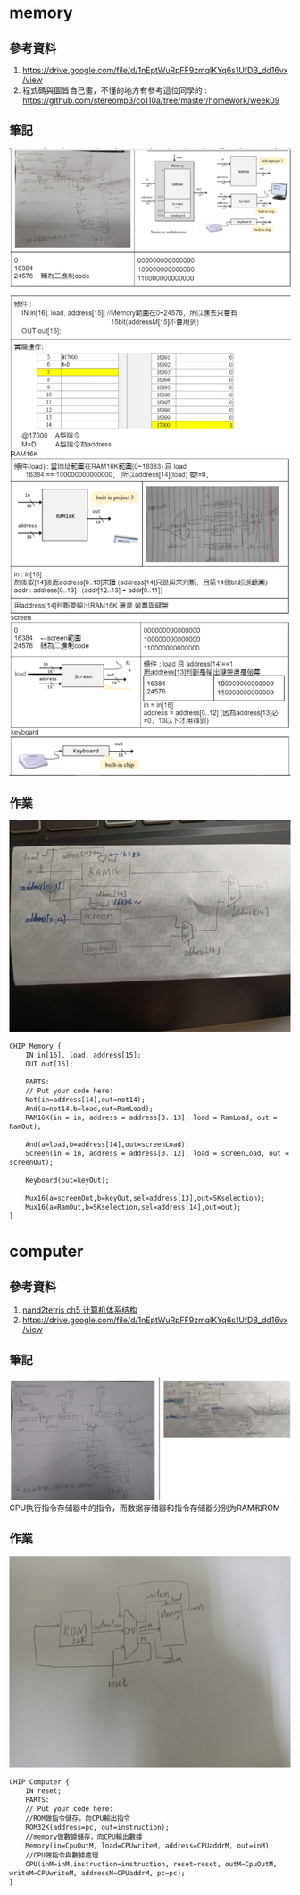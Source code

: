 
# memory
## 參考資料
1. https://drive.google.com/file/d/1nEptWuRpFF9zmqlKYq6s1UfDB_dd16vx/view
2. 程式碼與圖皆自己畫，不懂的地方有參考這位同學的 : https://github.com/stereomp3/co110a/tree/master/homework/week09
## 筆記
![note1](./note1.png)
![note2](./note2.png)
## 作業
![Memory](./memory.jpeg)
```hdl
CHIP Memory {
    IN in[16], load, address[15];
    OUT out[16];
    
    PARTS:
    // Put your code here:
    Not(in=address[14],out=not14);
    And(a=not14,b=load,out=RamLoad);
    RAM16K(in = in, address = address[0..13], load = RamLoad, out = RamOut);

    And(a=load,b=address[14],out=screenLoad);
    Screen(in = in, address = address[0..12], load = screenLoad, out = screenOut);

    Keyboard(out=keyOut);

    Mux16(a=screenOut,b=keyOut,sel=address[13],out=SKselection);
    Mux16(a=RamOut,b=SKselection,sel=address[14],out=out);
}
```

# computer
## 參考資料
1. [nand2tetris ch5 计算机体系结构](https://4eay7lab.com/2019/07/09/nand2tetris-5/)
2. https://drive.google.com/file/d/1nEptWuRpFF9zmqlKYq6s1UfDB_dd16vx/view
## 筆記
![CPUMemory](./pkkk.png)
CPU执行指令存储器中的指令，而数据存储器和指令存储器分别为RAM和ROM
## 作業
![computer](./computer.jpeg)
```hdl
CHIP Computer {
    IN reset;
    PARTS:
    // Put your code here:
    //ROM做指令儲存，向CPU輸出指令
    ROM32K(address=pc, out=instruction);
    //memory做數據儲存，向CPU輸出數據
    Memory(in=CpuOutM, load=CPUwriteM, address=CPUaddrM, out=inM);
    //CPU做指令與數據處理
    CPU(inM=inM,instruction=instruction, reset=reset, outM=CpuOutM, writeM=CPUwriteM, addressM=CPUaddrM, pc=pc);
}
```


